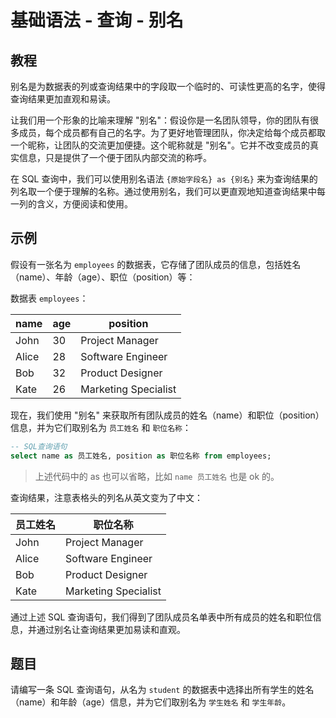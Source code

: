 # 基础语法 - 查询 - 别名

## 教程

别名是为数据表的列或查询结果中的字段取一个临时的、可读性更高的名字，使得查询结果更加直观和易读。

让我们用一个形象的比喻来理解 "别名"：假设你是一名团队领导，你的团队有很多成员，每个成员都有自己的名字。为了更好地管理团队，你决定给每个成员都取一个昵称，让团队的交流更加便捷。这个昵称就是 "别名"。它并不改变成员的真实信息，只是提供了一个便于团队内部交流的称呼。

在 SQL 查询中，我们可以使用别名语法 `{原始字段名} as {别名}` 来为查询结果的列名取一个便于理解的名称。通过使用别名，我们可以更直观地知道查询结果中每一列的含义，方便阅读和使用。



## 示例

假设有一张名为 `employees` 的数据表，它存储了团队成员的信息，包括姓名（name）、年龄（age）、职位（position）等：

数据表 `employees`：

|   name   | age | position      |
|----------|-----|---------------|
|   John   | 30  | Project Manager|
|   Alice  | 28  | Software Engineer|
|   Bob    | 32  | Product Designer|
|   Kate   | 26  | Marketing Specialist|

现在，我们使用 "别名" 来获取所有团队成员的姓名（name）和职位（position）信息，并为它们取别名为 `员工姓名` 和 `职位名称`：

```sql
-- SQL查询语句
select name as 员工姓名, position as 职位名称 from employees;
```

> 上述代码中的 as 也可以省略，比如 `name 员工姓名` 也是 ok 的。



查询结果，注意表格头的列名从英文变为了中文：

|   员工姓名   | 职位名称            |
|---------------|-------------------|
|   John        | Project Manager    |
|   Alice       | Software Engineer  |
|   Bob         | Product Designer   |
|   Kate        | Marketing Specialist |



通过上述 SQL 查询语句，我们得到了团队成员名单表中所有成员的姓名和职位信息，并通过别名让查询结果更加易读和直观。



## 题目

请编写一条 SQL 查询语句，从名为 `student` 的数据表中选择出所有学生的姓名（name）和年龄（age）信息，并为它们取别名为 `学生姓名` 和 `学生年龄`。

